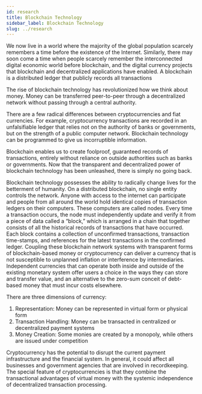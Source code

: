 ```yaml
---
id: research
title: Blockchain Technology
sidebar_label: Blockchain Technology
slug: ../research
---
```


We now live in a world where the majority of the global population scarcely remembers a time before the existence of the Internet. Similarly, there may soon come a time when people scarcely remember the interconnected digital economic world before blockchain, and the digital currency projects that blockchain and decentralized applications have enabled. A blockchain is a distributed ledger that publicly records all transactions

The rise of blockchain technology has revolutionized how we think about money. Money can be transferred peer-to-peer through a decentralized network without passing through a central authority. 

There are a few radical differences between cryptocurrencies and fiat currencies. For example, cryptocurrency transactions are recorded in an unfalsifiable ledger that relies not on the authority of banks or governments, but on the strength of a public computer network. Blockchain technology can be programmed to give us incorruptible information. 

Blockchain enables us to create foolproof, guaranteed records of transactions, entirely without reliance on outside authorities such as banks or governments. Now that the transparent and decentralized power of blockchain technology has been unleashed, there is simply no going back.

Blockchain technology possesses the ability to radically change lives for the betterment of humanity. On a distributed blockchain, no single entity controls the network. Anyone with access to the internet can participate and people from all around the world hold identical copies of transaction ledgers on their computers. These computers are called nodes. Every time a transaction occurs, the node must independently update and verify it from a piece of data called a “block,” which is arranged in a chain that together consists of all the historical records of transactions that have occurred. Each block contains a collection of unconfirmed transactions, transaction time-stamps, and references for the latest transactions in the confirmed ledger. Coupling these blockchain network systems with transparent forms of blockchain-based money or cryptocurrency can deliver a currency that is not susceptible to unplanned inflation or interference by intermediaries. Independent currencies that can operate both inside and outside of the existing monetary system offer users a choice in the ways they can store and transfer value, and an alternative to the zero-sum conceit of debt-based money that must incur costs elsewhere. 

There are three dimensions of currency: 

1. Representation: Money can be represented in virtual form or physical form 
2. Transaction Handling: Money can be transacted in centralized or decentralized payment systems 
3. Money Creation: Some monies are created by a monopoly, while others are issued under competition

Cryptocurrency has the potential to disrupt the current payment infrastructure and the financial system. In general, it could affect all businesses and government agencies that are involved in recordkeeping. The special feature of cryptocurrencies is that they combine the transactional advantages of virtual money with the systemic independence of decentralized transaction processing. 
